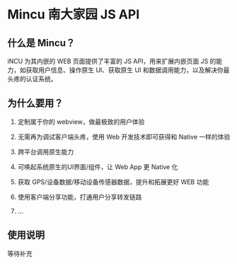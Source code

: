 # Mincu 南大家园 JS API

## 什么是 Mincu？
iNCU 为其内嵌的 WEB 页面提供了丰富的 JS API，用来扩展内嵌页面 JS 的能力，如获取用户信息、操作原生 UI、获取原生 UI 和数据调用能力，以及解决你最头疼的认证系统。

## 为什么要用？

1. 定制属于你的 webview，做最极致的用户体验

2. 无需再为调试客户端头疼，使用 Web 开发技术即可获得和 Native 一样的体验

3. 跨平台调用原生能力

4. 可唤起系统原生的UI界面/组件，让 Web App 更 Native 化

5. 获取 GPS/设备数据/移动设备传感器数据，提升和拓展更好 WEB 功能

6. 使用客户端分享功能，打通用户分享转发链路

7. ...

## 使用说明

等待补充